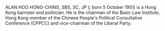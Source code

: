 ALAN HOO HONG-CHING, SBS, SC, JP (; born 5 October 1951) is a Hong Kong barrister and politician. He is the chairman of the Basic Law Institute, Hong Kong member of the Chinese People's Political Consultative Conference (CPPCC) and vice-chairman of the Liberal Party.
